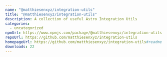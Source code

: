 ```yaml
---
name: "@matthiesenxyz/integration-utils"
title: "@matthiesenxyz/integration-utils"
description: A collection of useful Astro Integration Utils
categories:
  - uncategorized
npmUrl: https://www.npmjs.com/package/@matthiesenxyz/integration-utils
repoUrl: https://github.com/matthiesenxyz/integration-utils
homepageUrl: https://github.com/matthiesenxyz/integration-utils#readme
downloads: 22
---
```

